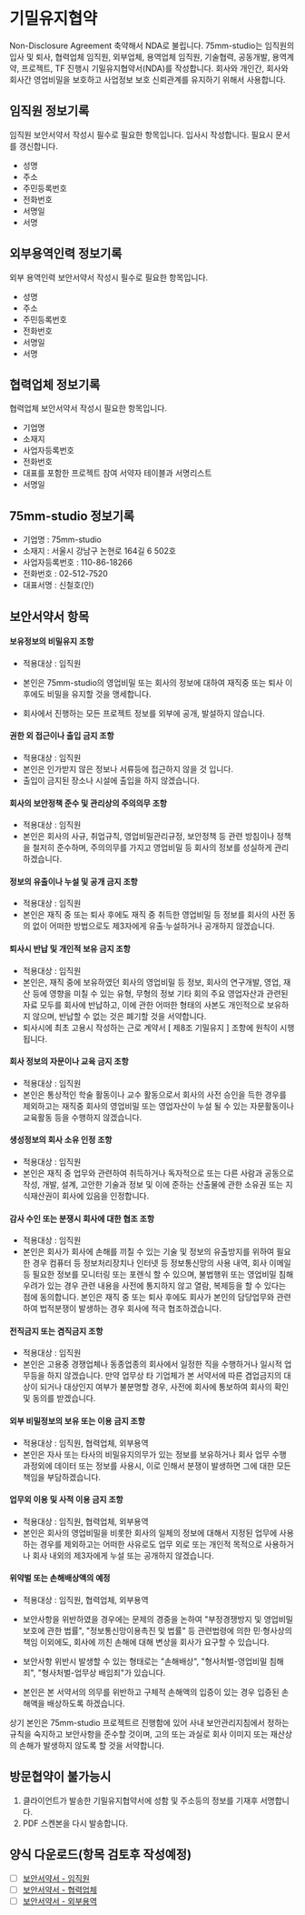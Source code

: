 # 기밀유지협약
Non-Disclosure Agreement 축약해서 NDA로 불립니다.
75mm-studio는 임직원의 입사 및 퇴사, 협력업체 임직원, 외부업체, 용역업체 임직원, 기술협력, 공동개발, 용역계약, 프로젝트, TF 진행시 기밀유지협약서(NDA)를 작성합니다.
회사와 개인간, 회사와 회사간 영업비밀을 보호하고 사업정보 보호 신뢰관계를 유지하기 위해서 사용합니다.

## 임직원 정보기록
임직원 보안서약서 작성시 필수로 필요한 항목입니다.
입사시 작성합니다. 필요시 문서를 갱신합니다.

- 성명
- 주소
- 주민등록번호
- 전화번호
- 서명일
- 서명

## 외부용역인력 정보기록
외부 용역인력 보안서약서 작성시 필수로 필요한 항목입니다.

- 성명
- 주소
- 주민등록번호
- 전화번호
- 서명일
- 서명

## 협력업체 정보기록
협력업체 보안서약서 작성시 필요한 항목입니다.

- 기업명
- 소재지
- 사업자등록번호
- 전화번호
- 대표를 포함한 프로젝트 참여 서약자 테이블과 서명리스트
- 서명일

## 75mm-studio 정보기록

- 기업명 : 75mm-studio
- 소재지 : 서울시 강남구 논현로 164길 6 502호 
- 사업자등록번호 : 110-86-18266
- 전화번호 : 02-512-7520
- 대표서명 : 신철호(인)

## 보안서약서 항목

#### 보유정보의 비밀유지 조항
- 적용대상 : 임직원
- 본인은 75mm-studio의 영업비밀 또는 회사의 정보에 대하여 재직중 또는 퇴사 이후에도 비밀을 유지할 것을 맹세합니다.

- 회사에서 진행하는 모든 프로젝트 정보를 외부에 공개, 발설하지 않습니다.

#### 권한 외 접근이나 출입 금지 조항
- 적용대상 : 임직원
- 본인은 인가받지 않은 정보나 서류등에 접근하지 않을 것 입니다.
- 출입이 금지된 장소나 시설에 출입을 하지 않겠습니다.

#### 회사의 보안정책 준수 및 관리상의 주의의무 조항
- 적용대상 : 임직원
- 본인은 회사의 사규, 취업규칙, 영업비밀관리규정, 보안정책 등 관련 방침이나 정책을 철저히 준수하며, 주의의무를 가지고 영업비밀 등 회사의 정보를 성실하게 관리하겠습니다.

#### 정보의 유출이나 누설 및 공개 금지 조항
- 적용대상 : 임직원
- 본인은 재직 중 또는 퇴사 후에도 재직 중 취득한 영업비밀 등 정보를 회사의 사전 동의 없이 어떠한 방법으로도 제3자에게 유출·누설하거나 공개하지 않겠습니다.

#### 퇴사시 반납 및 개인적 보유 금지 조항
- 적용대상 : 임직원
- 본인은, 재직 중에 보유하였던 회사의 영업비밀 등 정보, 회사의 연구개발, 영업, 재산 등에 영향을 미칠 수 있는 유형, 무형의 정보 기타 회의 주요 영업자산과 관련된 자료 모두를 회사에 반납하고, 이에 관한 어떠한 형태의 사본도 개인적으로 보유하지 않으며, 반납할 수 없는 것은 폐기할 것을 서약합니다.
- 퇴사시에 최초 고용시 작성하는 근로 계약서 [ 제8조 기밀유지 ] 조항에 원칙이 시행됩니다.

#### 회사 정보의 자문이나 교육 금지 조항
- 적용대상 : 임직원
- 본인은 통상적인 학술 활동이나 교수 활동으로서 회사의 사전 승인을 득한 경우를 제외하고는 재직중 회사의 영업비밀 또는 영업자산이 누설 될 수 있는 자문활동이나 교육활동 등을 수행하지 않겠습니다.

#### 생성정보의 회사 소유 인정 조항
- 적용대상 : 임직원
- 본인은 재직 중 업무와 관련하여 취득하거나 독자적으로 또는 다른 사람과 공동으로 작성, 개발, 설계, 고안한 기술과 정보 및 이에 준하는 산출물에 관한 소유권 또는 지식재산권이 회사에 있음을 인정합니다.

#### 감사 수인 또는 분쟁시 회사에 대한 협조 조항
- 적용대상 : 임직원
- 본인은 회사가 회사에 손해를 끼칠 수 있는 기술 및 정보의 유출방지를 위하여 필요한 경우 컴퓨터 등 정보처리장치나 인터넷 등 정보통신망의 사용 내역, 회사 이메일 등 필요한 정보를 모니터링 또는 포렌식 할 수 있으며, 불법행위 또는 영업비밀 침해 우려가 있는 경우 관련 내용을 사전에 통지하지 않고 열람, 복제등을 할 수 있다는 점에 동의합니다. 본인은 재직 중 또는 퇴사 후에도 회사가 본인의 담당업무와 관련하여 법적분쟁이 발생하는 경우 회사에 적극 협조하겠습니다.

#### 전직금지 또는 겸직금지 조항
- 적용대상 : 임직원
- 본인은 고용중 경쟁업체나 동종업종의 회사에서 일정한 직을 수행하거나 일시적 업무등을 하지 않겠습니다. 만약 업무상 타 기업체가 본 서약서에 따른 겸업금지의 대상이 되거나 대상인지 여부가 불분명할 경우, 사전에 회사에 통보하여 회사의 확인 및 동의를 받겠습니다.

#### 외부 비밀정보의 보유 또는 이용 금지 조항
- 적용대상 : 임직원, 협력업체, 외부용역
- 본인은 자사 또는 타사의 비밀유지의무가 있는 정보를 보유하거나 회사 업무 수행 과정외에 데이터 또는 정보를 사용시, 이로 인해서 분쟁이 발생하면 그에 대한 모든 책임을 부담하겠습니다.

#### 업무외 이용 및 사적 이용 금지 조항
- 적용대상 : 임직원, 협력업체, 외부용역
- 본인은 회사의 영업비밀을 비롯한 회사의 일체의 정보에 대해서 지정된 업무에 사용하는 경우를 제외하고는 어떠한 사유로도 업무 외로 또는 개인적 목적으로 사용하거나 회사 내외의 제3자에게 누설 또는 공개하지 않겠습니다.

#### 위약벌 또는 손해배상액의 예정
- 적용대상 : 임직원, 협력업체, 외부용역
- 보안사항을 위반하였을 경우에는 문제의 경중을 논하여 "부정경쟁방지 및 영업비밀보호에 관한 법률", "정보통신망이용촉진 및 법률" 등 관련법령에 의한 민·형사상의 책임 이외에도, 회사에 끼친 손해에 대해 변상을 회사가 요구할 수 있습니다.

- 보안사항 위반시 발생할 수 있는 형태로는 "손해배상", "형사처벌-영업비밀 침해죄", "형사처벌-업무상 배임죄"가 있습니다.

- 본인은 본 서약서의 의무를 위반하고 구체적 손해액의 입증이 있는 경우 입증된 손해액을 배상하도록 하겠습니다.

상기 본인은 75mm-studio 프로젝트르 진행함에 있어 사내 보안관리지침에서 정하는 규칙을 숙지하고 보안사항을 준수할 것이며, 고의 또는 과실로 회사 이미지 또는 재산상의 손해가 발생하지 않도록 할 것을 서약합니다.


## 방문협약이 불가능시
1. 클라이언트가 발송한 기밀유지협약서에 성함 및 주소등의 정보를 기재후 서명합니다.
1. PDF 스켄본을 다시 발송합니다.

## 양식 다운로드(항목 검토후 작성예정)
- [ ] [보안서약서 - 임직원](../pdf/nda_employ.pdf)
- [ ] [보안서약서 - 협력업체](../pdf/nda_partners.pdf)
- [ ] [보안서약서 - 외부용역](../pdf/nda_service.pdf)
